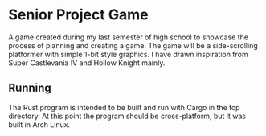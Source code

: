 # Senior Project Game
A game created during my last semester of high school to showcase the process of planning and creating a game.
The game will be a side-scrolling platformer with simple 1-bit style graphics.
I have drawn inspiration from Super Castlevania IV and Hollow Knight mainly.
## Running
The Rust program is intended to be built and run with Cargo in the top directory.
At this point the program should be cross-platform, but it was built in Arch Linux.
